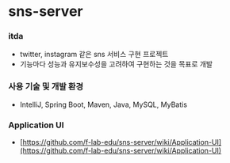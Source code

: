 # sns-server

### itda

* twitter, instagram 같은 sns 서비스 구현 프로젝트
* 기능마다 성능과 유지보수성을 고려하여 구현하는 것을 목표로 개발



### 사용 기술 및 개발 환경

* IntelliJ, Spring Boot, Maven, Java, MySQL, MyBatis



### Application UI

* [https://github.com/f-lab-edu/sns-server/wiki/Application-UI](https://github.com/f-lab-edu/sns-server/wiki/Application-UI)
